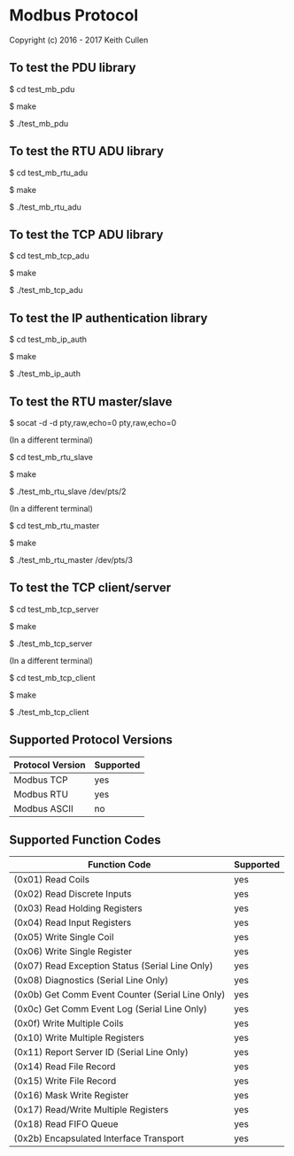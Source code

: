 Modbus Protocol
===============

Copyright (c) 2016 - 2017 Keith Cullen


To test the PDU library
-----------------------

$ cd test_mb_pdu

$ make

$ ./test_mb_pdu

To test the RTU ADU library
---------------------------

$ cd test_mb_rtu_adu

$ make

$ ./test_mb_rtu_adu

To test the TCP ADU library
---------------------------

$ cd test_mb_tcp_adu

$ make

$ ./test_mb_tcp_adu

To test the IP authentication library
-------------------------------------

$ cd test_mb_ip_auth

$ make

$ ./test_mb_ip_auth

To test the RTU master/slave
----------------------------

$ socat -d -d pty,raw,echo=0 pty,raw,echo=0

(In a different terminal)

$ cd test_mb_rtu_slave

$ make

$ ./test_mb_rtu_slave /dev/pts/2

(In a different terminal)

$ cd test_mb_rtu_master

$ make

$ ./test_mb_rtu_master /dev/pts/3

To test the TCP client/server
-----------------------------

$ cd test_mb_tcp_server

$ make

$ ./test_mb_tcp_server

(In a different terminal)

$ cd test_mb_tcp_client

$ make

$ ./test_mb_tcp_client


Supported Protocol Versions
---------------------------

| Protocol Version                                        | Supported |
|---------------------------------------------------------|-----------|
| Modbus TCP                                              | yes       |
| Modbus RTU                                              | yes       |
| Modbus ASCII                                            | no        |


Supported Function Codes
------------------------

| Function Code                                           | Supported |
|---------------------------------------------------------|-----------|
| (0x01) Read Coils                                       | yes       |
| (0x02) Read Discrete Inputs                             | yes       |
| (0x03) Read Holding Registers                           | yes       |
| (0x04) Read Input Registers                             | yes       |
| (0x05) Write Single Coil                                | yes       |
| (0x06) Write Single Register                            | yes       |
| (0x07) Read Exception Status (Serial Line Only)         | yes       |
| (0x08) Diagnostics (Serial Line Only)                   | yes       |
| (0x0b) Get Comm Event Counter (Serial Line Only)        | yes       |
| (0x0c) Get Comm Event Log (Serial Line Only)            | yes       |
| (0x0f) Write Multiple Coils                             | yes       |
| (0x10) Write Multiple Registers                         | yes       |
| (0x11) Report Server ID (Serial Line Only)              | yes       |
| (0x14) Read File Record                                 | yes       |
| (0x15) Write File Record                                | yes       |
| (0x16) Mask Write Register                              | yes       |
| (0x17) Read/Write Multiple Registers                    | yes       |
| (0x18) Read FIFO Queue                                  | yes       |
| (0x2b) Encapsulated Interface Transport                 | yes       |
